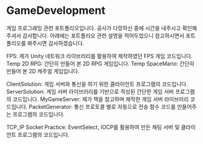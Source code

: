 # GameDevelopment
게임 프로그래밍 관련 포트폴리오입니다. 
공사가 다망하신 중에 시간을 내주시고 확인해주셔서 감사합니다.
아래에는 포트폴리오 관련 설명을 적어두었으니 참고하시면서 포트폴리오를 봐주시면 감사하겠습니다.

FPS: 제가 Unity 네트워크 라이브러리를 활용하여 제작하였던 FPS 게임 코드입니다.
Temp 2D RPG: 간단히 만들어 본 2D RPG 게임입니다.
Temp SpaceMario: 간단히 만들어 본 2D 캐주얼 게임입니다.

ClientSolution: 게임 서버와 통신을 하기 위한 클라이언트 프로그램의 코드입니다.
ServerSolution: 게임 서버 라이브러리를 기반으로 작성된 간단한 게임 서버 프로그램의 코드입니다.
MyGameServer: 제가 책을 참고하며 제작한 게임 서버 라이브러리 코드입니다.
PacketGenerator: 통신 프로토콜 별로 자동으로 전송 함수 코드를 만들어주는 프로그램의 코드입니다.

TCP_IP Socket Practice: EventSelect, IOCP를 활용하여 만든 채팅 서버 및 클라이언트 프로그램의 코드입니다.
